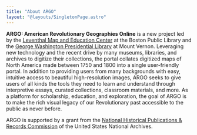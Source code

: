 ```yaml
---
title: "About ARGO"
layout: "@layouts/SingletonPage.astro"
---
```


**ARGO: American Revolutionary Geographies Online** is a new project led by the [Leventhal Map and Education Center](https://leventhalmap.org) at the Boston Public Library and the [George Washington Presidential Library](https://www.mountvernon.org/library/) at Mount Vernon. Leveraging new technology and the recent drive by many museums, libraries, and archives to digitize their collections, the portal collates digitized maps of North America made between 1750 and 1800 into a single user-friendly portal. In addition to providing users from many backgrounds with easy, intuitive access to beautiful high-resolution images, ARGO seeks to give users of all kinds the tools they need to learn and understand through interpretive essays, curated collections, classroom materials, and more. As a platform for scholarship, education, and exploration, the goal of ARGO is to make the rich visual legacy of our Revolutionary past accessible to the public as never before.

ARGO is supported by a grant from the [National Historical Publications & Records Commission](https://www.archives.gov/nhprc) of the United States National Archives.